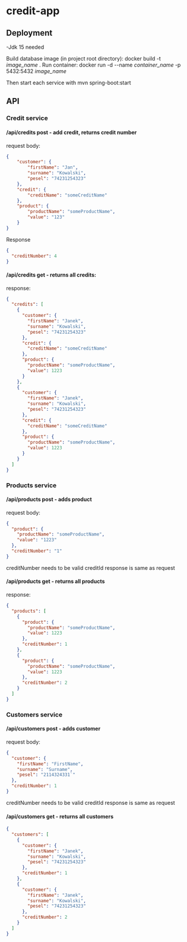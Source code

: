# credit-app
## Deployment

-Jdk 15 needed

Build database image (in project root directory): docker build -t *image_name* .
Run container: docker run -d --name *container_name* -p 5432:5432 *image_name*

Then start each service with mvn spring-boot:start


## API
### Credit service
#### /api/credits post - add credit, returns credit number
request body:

``` json
{
    "customer": {
        "firstName": "Jan",
        "surname": "Kowalski",
        "pesel": "74231254323"
    },
    "credit": {
        "creditName": "someCreditName"
    },
    "product": {
        "productName": "someProductName",
        "value": "123"
    }
}
```

Response

```json
{
  "creditNumber": 4
}
```

#### /api/credits get - returns all credits:

response:

```json
{
  "credits": [
    {
      "customer": {
        "firstName": "Janek",
        "surname": "Kowalski",
        "pesel": "74231254323"
      },
      "credit": {
        "creditName": "someCreditName"
      },
      "product": {
        "productName": "someProductName",
        "value": 1223
      }
    },
    {
      "customer": {
        "firstName": "Janek",
        "surname": "Kowalski",
        "pesel": "74231254323"
      },
      "credit": {
        "creditName": "someCreditName"
      },
      "product": {
        "productName": "someProductName",
        "value": 1223
      }
    }
  ]
}
```

### Products service

#### /api/products post - adds product

request body:

```json
{
  "product": {
    "productName": "someProductName",
    "value": "1223"
  },
  "creditNumber": "1"
}
```
creditNumber needs to be valid creditId
response is same as request

#### /api/products get - returns all products
response:
```json
{
  "products": [
    {
      "product": {
        "productName": "someProductName",
        "value": 1223
      },
      "creditNumber": 1
    },
    {
      "product": {
        "productName": "someProductName",
        "value": 1223
      },
      "creditNumber": 2
    }
  ]
}
```

### Customers service

#### /api/customers post - adds customer

request body:

```json
{
  "customer": {
    "firstName": "FirstName",
    "surname": "Surname",
    "pesel": "2114324331`"
  },
  "creditNumber": 1
}
```
creditNumber needs to be valid creditId
response is same as request

#### /api/customers get - returns all customers

```json
{
  "customers": [
    {
      "customer": {
        "firstName": "Janek",
        "surname": "Kowalski",
        "pesel": "74231254323"
      },
      "creditNumber": 1
    },
    {
      "customer": {
        "firstName": "Janek",
        "surname": "Kowalski",
        "pesel": "74231254323"
      },
      "creditNumber": 2
    }
  ]
}
```